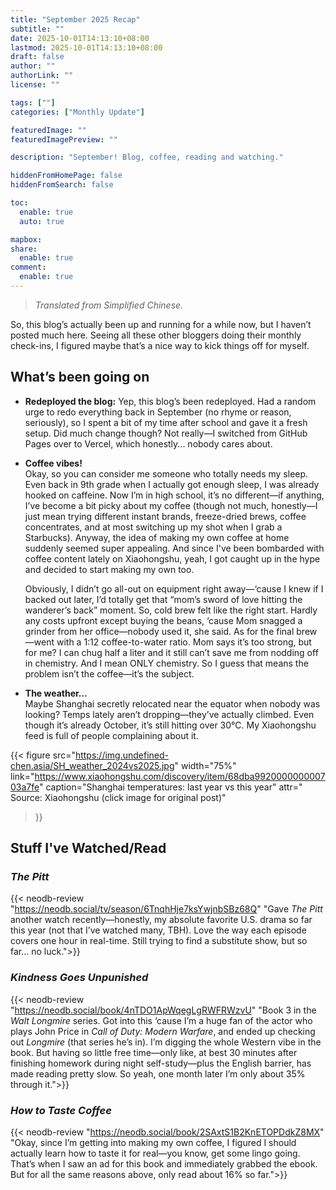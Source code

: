 ```yaml
---
title: "September 2025 Recap"
subtitle: ""
date: 2025-10-01T14:13:10+08:00
lastmod: 2025-10-01T14:13:10+08:00
draft: false
author: ""
authorLink: ""
license: ""

tags: [""]
categories: ["Monthly Update"]

featuredImage: ""
featuredImagePreview: ""

description: "September! Blog, coffee, reading and watching."

hiddenFromHomePage: false
hiddenFromSearch: false

toc:
  enable: true
  auto: true

mapbox:
share:
  enable: true
comment:
  enable: true
---
```


> *Translated from Simplified Chinese.*

So, this blog’s actually been up and running for a while now, but I haven’t posted much here. Seeing all these other bloggers doing their monthly check-ins, I figured maybe that’s a nice way to kick things off for myself.

## What’s been going on

- **Redeployed the blog:** Yep, this blog’s been redeployed. Had a random urge to redo everything back in September (no rhyme or reason, seriously), so I spent a bit of my time after school and gave it a fresh setup. Did much change though? Not really—I switched from GitHub Pages over to Vercel, which honestly... nobody cares about.

- **Coffee vibes!**</br>
  Okay, so you can consider me someone who totally needs my sleep. Even back in 9th grade when I actually got enough sleep, I was already hooked on caffeine. Now I’m in high school, it’s no different—if anything, I’ve become a bit picky about my coffee (though not much, honestly—I just mean trying different instant brands, freeze-dried brews, coffee concentrates, and at most switching up my shot when I grab a Starbucks). Anyway, the idea of making my own coffee at home suddenly seemed super appealing. And since I've been bombarded with coffee content lately on Xiaohongshu, yeah, I got caught up in the hype and decided to start making my own too.

  Obviously, I didn’t go all-out on equipment right away—‘cause I knew if I backed out later, I’d totally get that “mom’s sword of love hitting the wanderer’s back” moment. So, cold brew felt like the right start. Hardly any costs upfront except buying the beans, ‘cause Mom snagged a grinder from her office—nobody used it, she said. As for the final brew—went with a 1:12 coffee-to-water ratio. Mom says it’s too strong, but for me? I can chug half a liter and it still can’t save me from nodding off in chemistry. And I mean ONLY chemistry. So I guess that means the problem isn’t the coffee—it’s the subject.

- **The weather…**</br>
  Maybe Shanghai secretly relocated near the equator when nobody was looking? Temps lately aren’t dropping—they’ve actually climbed. Even though it’s already October, it’s still hitting over 30℃. My Xiaohongshu feed is full of people complaining about it.

{{< figure
src="https://img.undefined-chen.asia/SH_weather_2024vs2025.jpg"
width="75%"
link="https://www.xiaohongshu.com/discovery/item/68dba992000000000703a7fe"
caption="Shanghai temperatures: last year vs this year"
attr="</br>Source: Xiaohongshu (click image for original post)"
>}}

## Stuff I've Watched/Read

### *The Pitt*

{{< neodb-review "https://neodb.social/tv/season/6TnqhHje7ksYwjnbSBz68Q" "Gave *The Pitt* another watch recently—honestly, my absolute favorite U.S. drama so far this year (not that I’ve watched many, TBH). Love the way each episode covers one hour in real-time. Still trying to find a substitute show, but so far... no luck.">}}

### *Kindness Goes Unpunished*

{{< neodb-review "https://neodb.social/book/4nTDO1ApWqegLgRWFRWzvU" "Book 3 in the *Walt Longmire* series. Got into this ‘cause I’m a huge fan of the actor who plays John Price in *Call of Duty: Modern Warfare*, and ended up checking out *Longmire* (that series he’s in). I’m digging the whole Western vibe in the book. But having so little free time—only like, at best 30 minutes after finishing homework during night self-study—plus the English barrier, has made reading pretty slow. So yeah, one month later I’m only about 35% through it.">}}

### *How to Taste Coffee*

{{< neodb-review "https://neodb.social/book/2SAxtS1B2KnETOPDdkZ8MX" "Okay, since I’m getting into making my own coffee, I figured I should actually learn how to taste it for real—you know, get some lingo going. That’s when I saw an ad for this book and immediately grabbed the ebook. But for all the same reasons above, only read about 16% so far.">}}